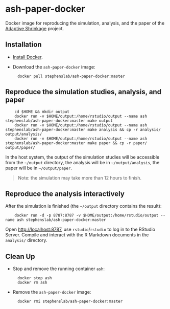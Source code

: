 # ash-paper-docker

Docker image for reproducing the simulation, analysis,
and the paper of the [Adaptive Shrinkage](https://github.com/stephens999/ash/) project.

## Installation

* [Install Docker](https://docs.docker.com/installation/).

* Download the `ash-paper-docker` image:

        docker pull stephenslab/ash-paper-docker:master

## Reproduce the simulation studies, analysis, and paper

        cd $HOME && mkdir output
        docker run -v $HOME/output:/home/rstudio/output --name ash stephenslab/ash-paper-docker:master make output
        docker run -v $HOME/output:/home/rstudio/output --name ash stephenslab/ash-paper-docker:master make analysis && cp -r analysis/ output/analysis/
        docker run -v $HOME/output:/home/rstudio/output --name ash stephenslab/ash-paper-docker:master make paper && cp -r paper/ output/paper/

In the host system, the output of the simulation studies will be accessible from the `~/output` directory, the analysis will be in `~/output/analysis`, the paper will be in `~/output/paper`.

> Note: the simulation may take more than 12 hours to finish.

## Reproduce the analysis interactively

After the simulation is finished (the `~/output` directory contains the result):

        docker run -d -p 8787:8787 -v $HOME/output:/home/rstudio/output --name ash stephenslab/ash-paper-docker:master

Open [http://localhost:8787](http://localhost:8787), use `rstudio`/`rstudio`
to log in to the RStudio Server. Compile and interact with the R Markdown
documents in the `analysis/` directory.

## Clean Up

* Stop and remove the running container `ash`:

        docker stop ash
        docker rm ash

* Remove the `ash-paper-docker` image:

        docker rmi stephenslab/ash-paper-docker:master
